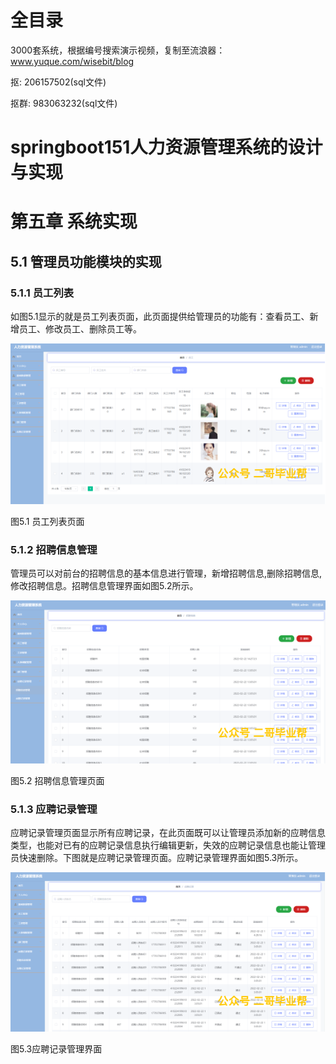 # 全目录

3000套系统，根据编号搜索演示视频，复制至流浪器：www.yuque.com/wisebit/blog


<p>抠: 206157502(sql文件)</p>
<p>抠群: 983063232(sql文件)</p>


# springboot151人力资源管理系统的设计与实现
# 第五章 系统实现

## 5.1 管理员功能模块的实现
### 5.1.1 员工列表
如图5.1显示的就是员工列表页面，此页面提供给管理员的功能有：查看员工、新增员工、修改员工、删除员工等。

![](/md/blog.014.png)

图5.1 员工列表页面
### 5.1.2 招聘信息管理
管理员可以对前台的招聘信息的基本信息进行管理，新增招聘信息,删除招聘信息,修改招聘信息。招聘信息管理界面如图5.2所示。

![](/md/blog.015.png)

图5.2 招聘信息管理页面
### 5.1.3 应聘记录管理
应聘记录管理页面显示所有应聘记录，在此页面既可以让管理员添加新的应聘信息类型，也能对已有的应聘记录信息执行编辑更新，失效的应聘记录信息也能让管理员快速删除。下图就是应聘记录管理页面。应聘记录管理界面如图5.3所示。

![](/md/blog.016.png)

图5.3应聘记录管理界面











